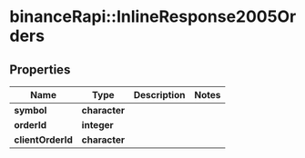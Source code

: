 # binanceRapi::InlineResponse2005Orders


## Properties
Name | Type | Description | Notes
------------ | ------------- | ------------- | -------------
**symbol** | **character** |  | 
**orderId** | **integer** |  | 
**clientOrderId** | **character** |  | 


